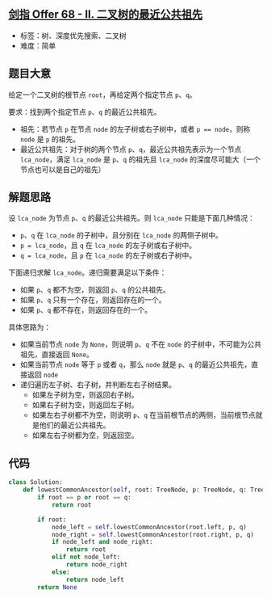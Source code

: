 ## [剑指 Offer 68 - II. 二叉树的最近公共祖先](https://leetcode-cn.com/problems/er-cha-shu-de-zui-jin-gong-gong-zu-xian-lcof/)

- 标签：树、深度优先搜索、二叉树
- 难度：简单

## 题目大意

给定一个二叉树的根节点 `root`，再给定两个指定节点 `p`、`q`。

要求：找到两个指定节点 `p`、`q` 的最近公共祖先。

- 祖先：若节点 `p` 在节点 `node` 的左子树或右子树中，或者 `p == node`，则称 `node` 是 `p` 的祖先。
- 最近公共祖先：对于树的两个节点 `p`、`q`，最近公共祖先表示为一个节点 `lca_node`，满足 `lca_node` 是 `p`、`q` 的祖先且 `lca_node` 的深度尽可能大（一个节点也可以是自己的祖先）

## 解题思路

设 `lca_node` 为节点 `p`、`q` 的最近公共祖先。则 `lca_node` 只能是下面几种情况：

- `p`、`q`  在 `lca_node` 的子树中，且分别在 `lca_node` 的两侧子树中。
- `p = lca_node`，且 `q` 在 `lca_node` 的左子树或右子树中。
- `q = lca_node`，且 `p` 在 `lca_node` 的左子树或右子树中。

下面递归求解 `lca_node`。递归需要满足以下条件：

- 如果 `p`、`q` 都不为空，则返回 `p`、`q` 的公共祖先。
- 如果 `p`、`q` 只有一个存在，则返回存在的一个。
- 如果 `p`、`q` 都不存在，则返回存在的一个。

具体思路为：

- 如果当前节点 `node` 为 `None`，则说明 `p`、`q` 不在 `node` 的子树中，不可能为公共祖先，直接返回 `None`。
- 如果当前节点 `node` 等于 `p` 或者 `q`，那么 `node` 就是 `p`、`q` 的最近公共祖先，直接返回 `node`
- 递归遍历左子树、右子树，并判断左右子树结果。
  - 如果左子树为空，则返回右子树。
  - 如果右子树为空，则返回左子树。
  - 如果左右子树都不为空，则说明 `p`、`q` 在当前根节点的两侧，当前根节点就是他们的最近公共祖先。
  - 如果左右子树都为空，则返回空。

## 代码

```Python
class Solution:
    def lowestCommonAncestor(self, root: TreeNode, p: TreeNode, q: TreeNode) -> TreeNode:
        if root == p or root == q:
            return root

        if root:
            node_left = self.lowestCommonAncestor(root.left, p, q)
            node_right = self.lowestCommonAncestor(root.right, p, q)
            if node_left and node_right:
                return root
            elif not node_left:
                return node_right
            else:
                return node_left
        return None
```

